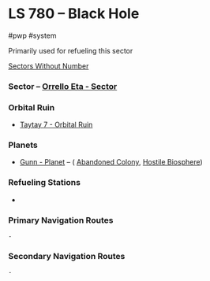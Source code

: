 # LS 780 &ndash; Black Hole

#pwp #system 

Primarily used for refueling this sector

[Sectors Without Number](https://sectorswithoutnumber.com/sector/bfDcBzTtgpeyLUfwzjio/blackHole/unNxu06ErYOpalEwzpYQ)

### Sector &ndash; [Orrello Eta - Sector](Orrello%20Eta%20-%20Sector.md)

### Orbital Ruin
-   [Taytay 7 - Orbital Ruin](Taytay%207%20-%20Orbital%20Ruin.md)

### Planets
-   [Gunn - Planet](Gunn%20-%20Planet.md) &ndash; ( [Abandoned Colony](../../../Gaming/StarsWithoutNumber/Abandoned%20Colony.md), [Hostile Biosphere](../../../Gaming/StarsWithoutNumber/Hostile%20Biosphere.md))

### Refueling Stations
- 


### Primary Navigation Routes
	- 

### Secondary Navigation Routes
	- 
